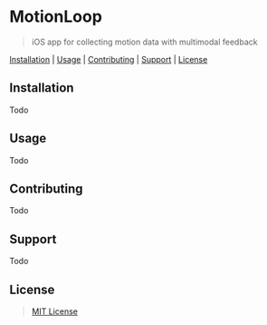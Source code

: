 # MotionLoop

> iOS app for collecting motion data with multimodal feedback

[Installation](#Installation) | [Usage](#Usage) | [Contributing](#Contributing) | [Support](#Support) | [License](#License)

## Installation

Todo

## Usage

Todo

## Contributing

Todo

## Support

Todo

## License

> [MIT License](LICENSE)
